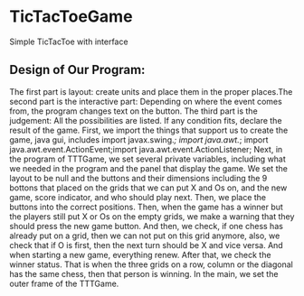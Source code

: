 # TicTacToeGame
Simple TicTacToe with interface
## Design of Our Program:
   The first part is layout: create units and place them in the proper places.The second part is the interactive part: Depending on where the event comes from, the program changes text on the button. The third part is the judgement: All the possibilities are listed. If any condition fits, declare the result of the game.
   First, we import the things that support us to create the game, java gui, includes import javax.swing.*; import java.awt.*; import java.awt.event.ActionEvent;import java.awt.event.ActionListener;
   Next, in the program of TTTGame, we set several private variables, including what we needed in the program and the panel that display the game. 
   We set the layout to be null and the buttons and their dimensions including the 9 bottons that placed on the grids that we can put X and Os on, and the new game, score indicator, and who should play next. 
   Then, we place the buttons into the correct positions.
   Then, when the game has a winner but the players still put X or Os on the empty grids, we make a warning that they should press the new game button. And then, we check, if one chess has already put on a grid, then we can not put on this grid anymore, also, we check that if O is first, then the next turn should be X and vice versa. And when starting a new game, everything renew.
   After that, we check the winner status. That is when the three grids on a row, column or the diagonal has the same chess, then that person is winning. 
   In the main, we set the outer frame of the TTTGame.
